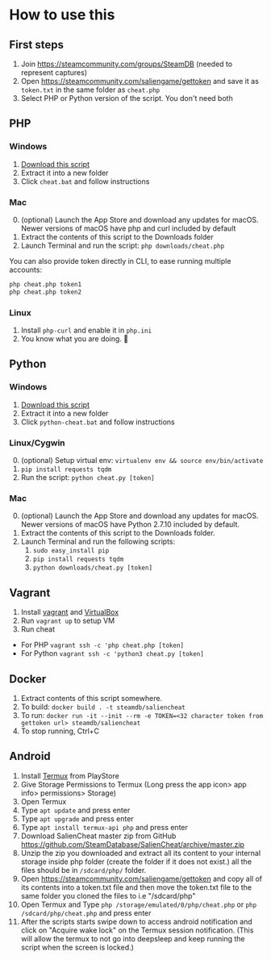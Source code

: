 # How to use this

## First steps

1. Join https://steamcommunity.com/groups/SteamDB (needed to represent captures)
2. Open https://steamcommunity.com/saliengame/gettoken and save it as `token.txt` in the same folder as `cheat.php`
3. Select PHP or Python version of the script. You don't need both

## PHP

### Windows

1. [Download this script](https://github.com/SteamDatabase/SalienCheat/archive/master.zip)
2. Extract it into a new folder
3. Click `cheat.bat` and follow instructions

### Mac

0. (optional) Launch the App Store and download any updates for macOS. Newer versions of macOS have php and curl included by default
1. Extract the contents of this script to the Downloads folder
2. Launch Terminal and run the script: `php downloads/cheat.php`

You can also provide token directly in CLI, to ease running multiple accounts:
```bash
php cheat.php token1
php cheat.php token2
```

### Linux

1. Install `php-curl` and enable it in `php.ini`
2. You know what you are doing. 🐧

## Python

### Windows

1. [Download this script](https://github.com/SteamDatabase/SalienCheat/archive/master.zip)
2. Extract it into a new folder
3. Click `python-cheat.bat` and follow instructions

### Linux/Cygwin

0. (optional) Setup virtual env: `virtualenv env && source env/bin/activate`
1. `pip install requests tqdm`
2. Run the script: `python cheat.py [token]`

### Mac

0. (optional) Launch the App Store and download any updates for macOS. Newer versions of macOS have Python 2.7.10 included by default.
1. Extract the contents of this script to the Downloads folder.
2. Launch Terminal and run the following scripts:
   1. `sudo easy_install pip`
   2. `pip install requests tqdm`
   3. `python downloads/cheat.py [token]`

## Vagrant

1. Install [vagrant](https://www.vagrantup.com/downloads.html) and [VirtualBox](https://www.virtualbox.org/wiki/Downloads)
2. Run `vagrant up` to setup VM
3. Run cheat
  * For PHP `vagrant ssh -c 'php cheat.php [token]`
  * For Python `vagrant ssh -c 'python3 cheat.py [token]`

## Docker
1. Extract contents of this script somewhere.
2. To build: `docker build . -t steamdb/saliencheat`
3. To run: `docker run -it --init --rm -e TOKEN=<32 character token from gettoken url> steamdb/saliencheat`
4. To stop running, Ctrl+C


## Android
1. Install [Termux](https://play.google.com/store/apps/details?id=com.termux) from PlayStore
2. Give Storage Permissions to Termux (Long press the app icon> app info> permissions> Storage)
3. Open Termux
4. Type `apt update` and press enter
5. Type `apt upgrade` and press enter
6. Type `apt install termux-api php` and press enter
7. Download SalienCheat master zip from GitHub https://github.com/SteamDatabase/SalienCheat/archive/master.zip
8. Unzip the zip you downloaded and extract all its content to your internal storage inside php folder (create the folder if it does not exist.) all the files should be in `/sdcard/php/` folder.
9. Open https://steamcommunity.com/saliengame/gettoken and copy all of its contents into a token.txt file and then move the token.txt file to the same folder you cloned the files to i.e "/sdcard/php"
10. Open Termux  and Type `php /storage/emulated/0/php/cheat.php` or `php /sdcard/php/cheat.php` and press enter
11. After the scripts starts swipe down to access android notification and click on "Acquire wake lock" on the Termux session notification. (This will allow the termux to not go into deepsleep and keep running the script when the screen is locked.)
